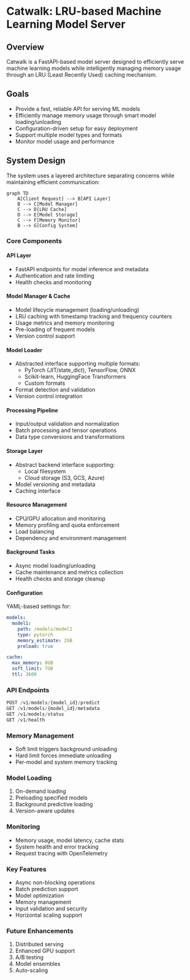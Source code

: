 # Catwalk: LRU-based Machine Learning Model Server

## Overview
Catwalk is a FastAPI-based model server designed to efficiently serve machine learning models while intelligently managing memory usage through an LRU (Least Recently Used) caching mechanism.

## Goals
- Provide a fast, reliable API for serving ML models
- Efficiently manage memory usage through smart model loading/unloading
- Configuration-driven setup for easy deployment
- Support multiple model types and formats
- Monitor model usage and performance

## System Design
The system uses a layered architecture separating concerns while maintaining efficient communication:

```mermaid
graph TD
    A[Client Request] --> B[API Layer]
    B --> C[Model Manager]
    C --> D[LRU Cache]
    D --> E[Model Storage]
    C --> F[Memory Monitor]
    B --> G[Config System]
```

### Core Components

#### API Layer
- FastAPI endpoints for model inference and metadata
- Authentication and rate limiting
- Health checks and monitoring

#### Model Manager & Cache
- Model lifecycle management (loading/unloading)
- LRU caching with timestamp tracking and frequency counters
- Usage metrics and memory monitoring
- Pre-loading of frequent models
- Version control support

#### Model Loader
- Abstracted interface supporting multiple formats:
  - PyTorch (JIT/state_dict), TensorFlow, ONNX
  - Scikit-learn, HuggingFace Transformers
  - Custom formats
- Format detection and validation
- Version control integration

#### Processing Pipeline
- Input/output validation and normalization
- Batch processing and tensor operations
- Data type conversions and transformations

#### Storage Layer
- Abstract backend interface supporting:
  - Local filesystem
  - Cloud storage (S3, GCS, Azure)
- Model versioning and metadata
- Caching interface

#### Resource Management
- CPU/GPU allocation and monitoring
- Memory profiling and quota enforcement
- Load balancing
- Dependency and environment management

#### Background Tasks
- Async model loading/unloading
- Cache maintenance and metrics collection
- Health checks and storage cleanup

#### Configuration
YAML-based settings for:
```yaml
models:
  model1:
    path: /models/model1
    type: pytorch
    memory_estimate: 2GB
    preload: true

cache:
  max_memory: 8GB
  soft_limit: 7GB
  ttl: 3600
```

### API Endpoints
```python
POST /v1/models/{model_id}/predict
GET /v1/models/{model_id}/metadata
GET /v1/models/status
GET /v1/health
```

### Memory Management
- Soft limit triggers background unloading
- Hard limit forces immediate unloading
- Per-model and system memory tracking

### Model Loading
1. On-demand loading
2. Preloading specified models
3. Background predictive loading
4. Version-aware updates

### Monitoring
- Memory usage, model latency, cache stats
- System health and error tracking
- Request tracing with OpenTelemetry

### Key Features
- Async non-blocking operations
- Batch prediction support
- Model optimization
- Memory management
- Input validation and security
- Horizontal scaling support

### Future Enhancements
1. Distributed serving
2. Enhanced GPU support
3. A/B testing
4. Model ensembles
5. Auto-scaling
